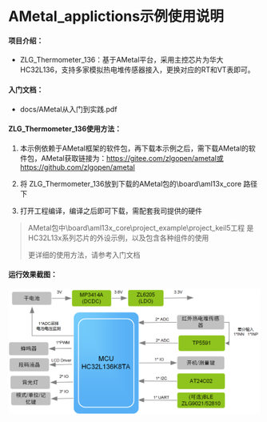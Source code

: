 # AMetal_applictions示例使用说明

#### 项目介绍：

- ZLG_Thermometer_136：基于AMetal平台，采用主控芯片为华大HC32L136，支持多家模拟热电堆传感器接入，更换对应的RT和VT表即可。




#### 入门文档：

- docs/AMetal从入门到实践.pdf



####  ZLG_Thermometer_136使用方法：

1. 本示例依赖于AMetal框架的软件包，再下载本示例之后，需下载AMetal的软件包，AMetal获取链接为：https://gitee.com/zlgopen/ametal或https://github.com/zlgopen/ametal

2. 将 ZLG_Thermometer_136放到下载的AMetal包的\board\aml13x_core 路径下

3. 打开工程编译，编译之后即可下载，需配套我司提供的硬件


> AMetal包中\board\aml13x_core\project_example\project_keil5工程 是HC32L13x系列芯片的外设示例，以及包含各种组件的使用
>
> 更详细的使用方法，请参考入门文档



#### 运行效果截图：

![测温枪功能框图](docs/images/测温枪功能框图.png)

